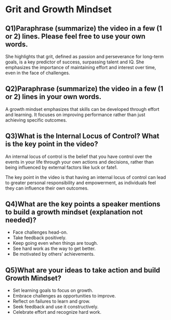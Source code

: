 # Grit and Growth Mindset
## Q1)Paraphrase (summarize) the video in a few (1 or 2) lines. Please feel free to use your own words.
She highlights that grit, defined as passion and perseverance for long-term goals, is a key predictor of success, surpassing talent and IQ.
She emphasizes the importance of maintaining effort and interest over time, even in the face of challenges.

## Q2)Paraphrase (summarize) the video in a few (1 or 2) lines in your own words.
A growth mindset emphasizes that skills can be developed through effort and learning. 
It focuses on improving performance rather than just achieving specific outcomes.

## Q3)What is the Internal Locus of Control? What is the key point in the video?
An internal locus of control is the belief that you have control over the events in your life through your own actions and decisions, 
rather than being influenced by external factors like luck or fate1.

The key point in the video is that having an internal locus of control can lead to greater personal responsibility and empowerment,
as individuals feel they can influence their own outcomes.

## Q4)What are the key points a speaker mentions to build a growth mindset (explanation not needed)?
* Face challenges head-on.
* Take feedback positively.
* Keep going even when things are tough.
* See hard work as the way to get better.
* Be motivated by others’ achievements.

## Q5)What are your ideas to take action and build Growth Mindset?
* Set learning goals to focus on growth.
* Embrace challenges as opportunities to improve.
* Reflect on failures to learn and grow.
* Seek feedback and use it constructively.
* Celebrate effort and recognize hard work.

